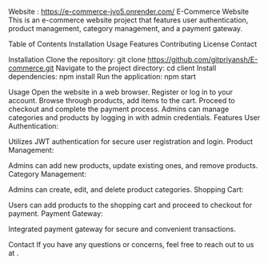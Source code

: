 Website : https://e-commerce-jvo5.onrender.com/
E-Commerce Website
This is an e-commerce website project that features user authentication, product management, category management, and a payment gateway.

Table of Contents
Installation
Usage
Features
Contributing
License
Contact

Installation
Clone the repository:
git clone https://github.com/gitpriyansh/E-commerce.git
Navigate to the project directory:
cd client
Install dependencies:
npm install
Run the application:
npm start


Usage
Open the website in a web browser.
Register or log in to your account.
Browse through products, add items to the cart.
Proceed to checkout and complete the payment process.
Admins can manage categories and products by logging in with admin credentials.
Features
User Authentication:

Utilizes JWT authentication for secure user registration and login.
Product Management:

Admins can add new products, update existing ones, and remove products.
Category Management:

Admins can create, edit, and delete product categories.
Shopping Cart:

Users can add products to the shopping cart and proceed to checkout for payment.
Payment Gateway:

Integrated payment gateway for secure and convenient transactions.

Contact
If you have any questions or concerns, feel free to reach out to us at .


